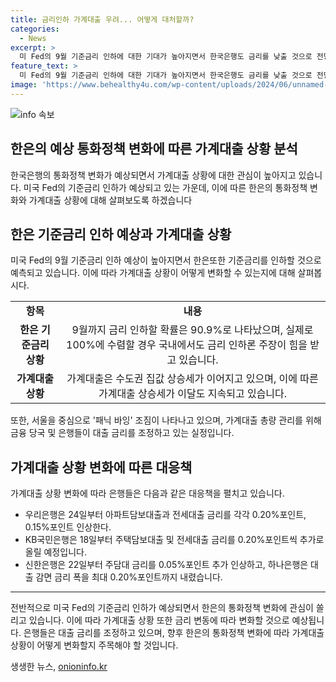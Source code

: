 ```yaml
---
title: 금리인하 가계대출 우려... 어떻게 대처할까?
categories:
  - News
excerpt: >
  미 Fed의 9월 기준금리 인하에 대한 기대가 높아지면서 한국은행도 금리를 낮출 것으로 전망되고 있다. 가계대출과 수도권 집값 상승세가 계속되는 가운데 8월까지는 금리 동결 기조가 유지될 것으로 예상되고 있다. 미국의 금리 인하 확률이 높아지면서 국내에서도 금리 인하론 주장이 제기되고 있으며, 이는 내수 부진과 가계대출 문제 등을 해결하기 위한 것으로 분석되고 있다. 이에 따라 금융 당국과 은행들은 가계대출에 대한 관리와 대출 금리 인상 등의 조치를 취하고 있다.
feature_text: >
  미 Fed의 9월 기준금리 인하에 대한 기대가 높아지면서 한국은행도 금리를 낮출 것으로 전망되고 있다. 가계대출과 수도권 집값 상승세가 계속되는 가운데 8월까지는 금리 동결 기조가 유지될 것으로 예상되고 있다. 미국의 금리 인하 확률이 높아지면서 국내에서도 금리 인하론 주장이 제기되고 있으며, 이는 내수 부진과 가계대출 문제 등을 해결하기 위한 것으로 분석되고 있다. 이에 따라 금융 당국과 은행들은 가계대출에 대한 관리와 대출 금리 인상 등의 조치를 취하고 있다.
image: 'https://www.behealthy4u.com/wp-content/uploads/2024/06/unnamed-file.png'
---
```


<p><img src="https://www.behealthy4u.com/wp-content/uploads/2024/06/unnamed-file.png" alt="info 속보" /></p>

<h2 data-ke-size="size26">한은의 예상 통화정책 변화에 따른 가계대출 상황 분석</h2>

<p data-ke-size="size16">한국은행의 통화정책 변화가 예상되면서 가계대출 상황에 대한 관심이 높아지고 있습니다. 미국 Fed의 기준금리 인하가 예상되고 있는 가운데, 이에 따른 한은의 통화정책 변화와 가계대출 상황에 대해 살펴보도록 하겠습니다</p>

<h2 data-ke-size="size24">한은 기준금리 인하 예상과 가계대출 상황</h2>

<p data-ke-size="size16">미국 Fed의 9월 기준금리 인하 예상이 높아지면서 한은또한 기준금리를 인하할 것으로 예측되고 있습니다. 이에 따라 가계대출 상황이 어떻게 변화할 수 있는지에 대해 살펴봅시다.</p>

<table>
    <tr>
        <td style="text-align: center; height: 17px;"><b>항목</b></td>
        <td style="text-align: center; height: 17px;"><b>내용</b></td>
    </tr>
    <tr>
        <td style="text-align: center; height: 17px;"><b>한은 기준금리 상황</b></td>
        <td style="text-align: center; height: 17px;">9월까지 금리 인하할 확률은 90.9%로 나타났으며, 실제로 100%에 수렴할 경우 국내에서도 금리 인하론 주장이 힘을 받고 있습니다.</td>
    </tr>
    <tr>
        <td style="text-align: center; height: 17px;"><b>가계대출 상황</b></td>
        <td style="text-align: center; height: 17px;">가계대출은 수도권 집값 상승세가 이어지고 있으며, 이에 따른 가계대출 상승세가 이달도 지속되고 있습니다.</td>
    </tr>
</table>

<p data-ke-size="size16">또한, 서울을 중심으로 '패닉 바잉' 조짐이 나타나고 있으며, 가계대출 총량 관리를 위해 금융 당국 및 은행들이 대출 금리를 조정하고 있는 실정입니다.</p>

<h2 data-ke-size="size24">가계대출 상황 변화에 따른 대응책</h2>

<p data-ke-size="size16">가계대출 상황 변화에 따라 은행들은 다음과 같은 대응책을 펼치고 있습니다.</p>

<ul>
    <li>우리은행은 24일부터 아파트담보대출과 전세대출 금리를 각각 0.20%포인트, 0.15%포인트 인상한다.</li>
    <li>KB국민은행은 18일부터 주택담보대출 및 전세대출 금리를 0.20%포인트씩 추가로 올릴 예정입니다.</li>
    <li>신한은행은 22일부터 주담대 금리를 0.05%포인트 추가 인상하고, 하나은행은 대출 감면 금리 폭을 최대 0.20%포인트까지 내렸습니다.</li>
</ul>

<hr>

<p data-ke-size="size16">전반적으로 미국 Fed의 기준금리 인하가 예상되면서 한은의 통화정책 변화에 관심이 쏠리고 있습니다. 이에 따라 가계대출 상황 또한 금리 변동에 따라 변화할 것으로 예상됩니다. 은행들은 대출 금리를 조정하고 있으며, 향후 한은의 통화정책 변화에 따라 가계대출 상황이 어떻게 변화할지 주목해야 할 것입니다.</p>
생생한 뉴스, <a href="https://onioninfo.kr" rel="dofollow">onioninfo.kr</a>


